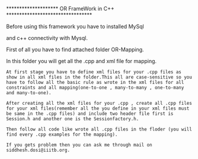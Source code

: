 
******************** OR FrameWork in C++ *********************************







Before using this framework you have to installed MySql

and c++ connectivity with Mysql.

First of all you have to find attached folder OR-Mapping.

In this folder you will get all the .cpp and xml file for mapping.

	At first stage you have to define xml files for your .cpp files as show in all xml files in the folder.This all are case-sensitive so you have to follow all the basic rule as wrote in the xml files for all constraints and all mapping(one-to-one , many-to-many , one-to-many and many-to-one).

	After creating all the xml files for your .cpp , create all .cpp files for your xml files(remember all the you define in your xml files must be same in the .cpp files) and include two header file first is Session.h and another one is the Sessionfactory.h.

	Then follow all code like wrote all .cpp files in the floder (you will find every .cpp examples for the mapping).

	If you gets problem then you can ask me through mail on siddhesh.dosi@iiitb.org.
